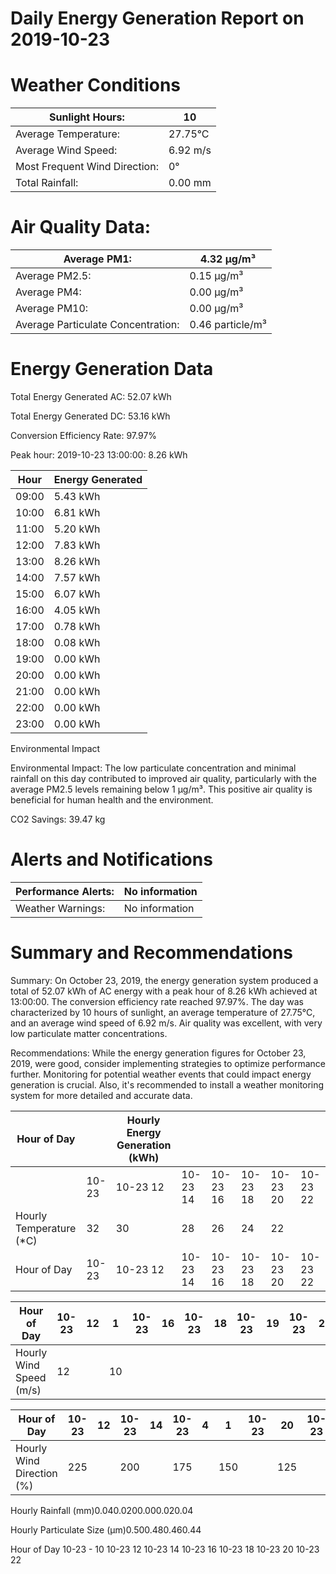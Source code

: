 # Daily Energy Generation Report on 2019-10-23

# Weather Conditions

|Sunlight Hours:|10|
|---|---|
|Average Temperature:|27.75°C|
|Average Wind Speed:|6.92 m/s|
|Most Frequent Wind Direction:|0°|
|Total Rainfall:|0.00 mm|

# Air Quality Data:

|Average PM1:|4.32 μg/m³|
|---|---|
|Average PM2.5:|0.15 μg/m³|
|Average PM4:|0.00 μg/m³|
|Average PM10:|0.00 μg/m³|
|Average Particulate Concentration:|0.46 particle/m³|

# Energy Generation Data

Total Energy Generated AC: 52.07 kWh

Total Energy Generated DC: 53.16 kWh

Conversion Efficiency Rate: 97.97%

Peak hour: 2019-10-23 13:00:00: 8.26 kWh

|Hour|Energy Generated|
|---|---|
|09:00|5.43 kWh|
|10:00|6.81 kWh|
|11:00|5.20 kWh|
|12:00|7.83 kWh|
|13:00|8.26 kWh|
|14:00|7.57 kWh|
|15:00|6.07 kWh|
|16:00|4.05 kWh|
|17:00|0.78 kWh|
|18:00|0.08 kWh|
|19:00|0.00 kWh|
|20:00|0.00 kWh|
|21:00|0.00 kWh|
|22:00|0.00 kWh|
|23:00|0.00 kWh|

Environmental Impact

Environmental Impact: The low particulate concentration and minimal rainfall on this day contributed to improved air quality, particularly with the average PM2.5 levels remaining below 1 μg/m³. This positive air quality is beneficial for human health and the environment.

CO2 Savings: 39.47 kg

# Alerts and Notifications

|Performance Alerts:|No information|
|---|---|
|Weather Warnings:|No information|

# Summary and Recommendations

Summary: On October 23, 2019, the energy generation system produced a total of 52.07 kWh of AC energy with a peak hour of 8.26 kWh achieved at 13:00:00. The conversion efficiency rate reached 97.97%. The day was characterized by 10 hours of sunlight, an average temperature of 27.75°C, and an average wind speed of 6.92 m/s. Air quality was excellent, with very low particulate matter concentrations.

Recommendations: While the energy generation figures for October 23, 2019, were good, consider implementing strategies to optimize performance further. Monitoring for potential weather events that could impact energy generation is crucial. Also, it's recommended to install a weather monitoring system for more detailed and accurate data.

|Hour of Day| |Hourly Energy Generation (kWh)| | | | | |
|---|---|---|---|---|---|---|---|
| |10-23|10-23 12|10-23 14|10-23 16|10-23 18|10-23 20|10-23 22|
|Hourly Temperature (*C)|32|30|28|26|24|22| |
|Hour of Day|10-23|10-23 12|10-23 14|10-23 16|10-23 18|10-23 20|10-23 22|

|Hour of Day|10-23|12|1|10-23|16|10-23|18|10-23|19|10-23|22|
|---|---|---|---|---|---|---|---|---|---|---|---|
|Hourly Wind Speed (m/s)|12| |10| | | | | | | | |

|Hour of Day|10-23|12|10-23|14|10-23|4|1|10-23|20|10-23|22|
|---|---|---|---|---|---|---|---|---|---|---|---|
|Hourly Wind Direction (%)|225| |200| |175| |150| |125| |100|

Hourly Rainfall (mm)0.040.0200.000.020.04

Hourly Particulate Size (µm)0.500.480.460.44

Hour of Day
10-23 - 10
10-23 12
10-23 14
10-23 16
10-23 18
10-23 20
10-23 22